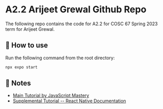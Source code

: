 # A2.2 Arijeet Grewal Github Repo

The following repo contains the code for A2.2 for COSC 67 Spring 2023 term for Arijeet Grewal.

## 🚀 How to use

Run the following command from the root directory:

```sh
npx expo start
```

## 📝 Notes

- [Main Tutorial by JavaScript Mastery](https://www.youtube.com/watch?v=mJ3bGvy0WAY)
- [Supplemental Tutorial -- React Native Documentation](https://reactnative.dev/docs/getting-started)
